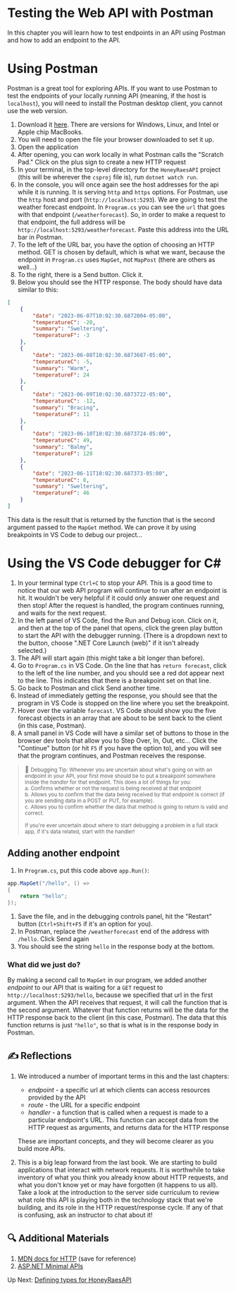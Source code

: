 # Testing the Web API with Postman

In this chapter you will learn how to test endpoints in an API using Postman and how to add an endpoint to the API.

# Using Postman

Postman is a great tool for exploring APIs. If you want to use Postman to test the endpoints of your locally running API (meaning, if the host is `localhost`), you will need to install the Postman desktop client, you cannot use the web version. 

1. Download it [here](https://www.postman.com/downloads/). There are versions for Windows, Linux, and Intel or Apple chip MacBooks. 
1. You will need to open the file your browser downloaded to set it up.
1. Open the application
1. After opening, you can work locally in what Postman calls the "Scratch Pad." Click on the plus sign to create a new HTTP request 
1. In your terminal, in the top-level directory for the `HoneyRaesAPI` project (this will be wherever the `csproj` file is), run `dotnet watch run`.
1. In the console, you will once again see the host addresses for the api while it is running. It is serving `http` and `https` options. For Postman, use the `http` host and port (`http://localhost:5293`). We are going to test the weather forecast endpoint. In `Program.cs` you can see the `url` that goes with that endpoint (`/weatherforecast`). So, in order to make a request to that endpoint, the full address will be `http://localhost:5293/weatherforecast`. Paste this address into the URL bar in Postman.
1. To the left of the URL bar, you have the option of choosing an HTTP method. GET is chosen by default, which is what we want, because the endpoint in `Program.cs` uses `MapGet`, not `MapPost` (there are others as well...)
1. To the right, there is a Send button. Click it. 
1.  Below you should see the HTTP response. The body should have data similar to this:
``` json
[
    {
        "date": "2023-06-07T10:02:30.6872004-05:00",
        "temperatureC": -20,
        "summary": "Sweltering",
        "temperatureF": -3
    },
    {
        "date": "2023-06-08T10:02:30.6873687-05:00",
        "temperatureC": -5,
        "summary": "Warm",
        "temperatureF": 24
    },
    {
        "date": "2023-06-09T10:02:30.6873722-05:00",
        "temperatureC": -12,
        "summary": "Bracing",
        "temperatureF": 11
    },
    {
        "date": "2023-06-10T10:02:30.6873724-05:00",
        "temperatureC": 49,
        "summary": "Balmy",
        "temperatureF": 120
    },
    {
        "date": "2023-06-11T10:02:30.687373-05:00",
        "temperatureC": 8,
        "summary": "Sweltering",
        "temperatureF": 46
    }
]
```

This data is the result that is returned by the function that is the second argument passed to the `MapGet` method. We can prove it by using breakpoints in VS Code to debug our project...

# Using the VS Code debugger for C#

1. In your terminal type `Ctrl+C` to stop your API. This is a good time to notice that our web API program will continue to run after an endpoint is hit. It wouldn't be very helpful if it could only answer one request and then stop! After the request is handled, the program continues running, and waits for the next request.
1. In the left panel of VS Code, find the Run and Debug icon. Click on it, and then at the top of the panel that opens, click the green play button to start the API with the debugger running. (There is a dropdown next to the button, choose ".NET Core Launch (web)" if it isn't already selected.)
1. The API will start again (this might take a bit longer than before). 
1. Go to `Program.cs` in VS Code. On the line that has `return forecast`, click to the left of the line number, and you should see a red dot appear next to the line. This indicates that there is a breakpoint set on that line. 
1. Go back to Postman and click Send another time. 
1. Instead of immediately getting the response, you should see that the program in VS Code is stopped on the line where you set the breakpoint. 
1. Hover over the variable `forecast`. VS Code should show you the five forecast objects in an array that are about to be sent back to the client (in this case, Postman). 
1. A small panel in VS Code will have a similar set of buttons to those in the browser dev tools that allow you to Step Over, In, Out, etc... Click the "Continue" button (or hit `F5` if you have the option to), and you will see that the program continues, and Postman receives the response. 

> :bug: <small>Debugging Tip: Whenever you are uncertain about what's going on with an endpoint in your API, your first move should be to put a breakpoint somewhere inside the _handler_ for that endpoint. This does a lot of things for you: <br> a. Confirms whether or not the request is being received at that endpoint <br> b. Allows you to confirm that the data being received by that endpoint is correct (if you are sending data in a POST or PUT, for example). <br> c. Allows you to confirm whether the data that method is going to return is valid and correct. <br><br> If you're ever uncertain about where to start debugging a problem in a full stack app, if it's data related, start with the handler!</small>

## Adding another endpoint

1. In `Program.cs`, put this code above `app.Run()`:
``` csharp
app.MapGet("/hello", () =>
{
    return "hello";
});
```
1. Save the file, and in the debugging controls panel, hit the "Restart" button (`Ctrl+Shift+F5` if it's an option for you). 
1. In Postman, replace the `/weatherforecast` end of the address with `/hello`. Click Send again
1. You should see the string `hello` in the response body at the bottom. 

### What did we just do?
By making a second call to `MapGet` in our program, we added another _endpoint_ to our API that is waiting for a `GET` request to `http://localhost:5293/hello`, because we specified that url in the first argument. When the API receives that request, it will call the function that is the second argument. Whatever that function returns will be the data for the HTTP response back to the client (in this case, Postman). The data that this function returns is just `"hello"`, so that is what is in the response body in Postman. 

## ✍️ Reflections
1. We introduced a number of important terms in this and the last chapters:
    -  _endpoint_ - a specific url at which clients can access resources provided by the API
    - _route_ - the URL for a specific endpoint
    - _handler_ - a function that is called when a request is made to a particular endpoint's URL. This function can accept data from the HTTP request as arguments, and returns data for the HTTP response
    
    These are important concepts, and they will become clearer as you build more APIs. 
1. This is a big leap forward from the last book. We are starting to build applications that interact with network requests. It is worthwhile to take inventory of what you think you already know about HTTP requests, and what you don't know yet or may have forgotten (it happens to us all). Take a look at the introduction to the server side curriculum to review what role this API is playing both in the technology stack that we're building, and its role in the HTTP request/response cycle. If any of that is confusing, ask an instructor to chat about it!

## 🔍 Additional Materials

1. [MDN docs for HTTP](https://developer.mozilla.org/en-US/docs/Web/HTTP) (save for reference)
1. [ASP.NET Minimal APIs](https://learn.microsoft.com/en-us/aspnet/core/fundamentals/minimal-apis/overview?view=aspnetcore-6.0)

Up Next: [Defining types for HoneyRaesAPI](./defining-types-honey-raes.md)